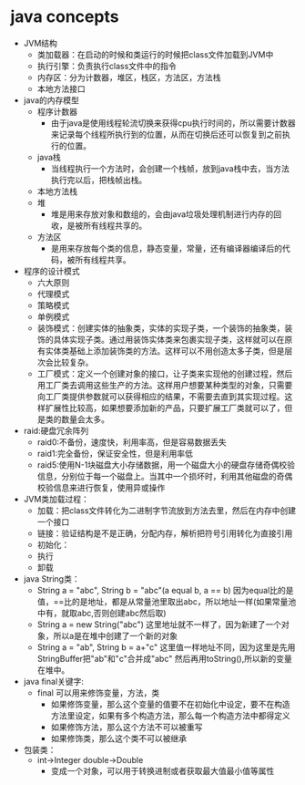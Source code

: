 java concepts
===
* JVM结构
  * 类加载器：在启动的时候和类运行的时候把class文件加载到JVM中
  * 执行引擎：负责执行class文件中的指令
  * 内存区：分为计数器，堆区，栈区，方法区，方法栈
  * 本地方法接口
* java的内存模型
  * 程序计数器
    * 由于java是使用线程轮流切换来获得cpu执行时间的，所以需要计数器来记录每个线程所执行到的位置，从而在切换后还可以恢复到之前执行的位置。
  * java栈
    * 当线程执行一个方法时，会创建一个栈帧，放到java栈中去，当方法执行完以后，把栈帧出栈。
  * 本地方法栈
  * 堆
    * 堆是用来存放对象和数组的，会由java垃圾处理机制进行内存的回收，是被所有线程共享的。
  * 方法区
    * 是用来存放每个类的信息，静态变量，常量，还有编译器编译后的代码，被所有线程共享。
* 程序的设计模式
  * 六大原则
  * 代理模式
  * 策略模式
  * 单例模式
  * 装饰模式：创建实体的抽象类，实体的实现子类，一个装饰的抽象类，装饰的具体实现子类。通过用装饰实体类来包裹实现子类，这样就可以在原有实体类基础上添加装饰类的方法。这样可以不用创造太多子类，但是层次会比较复杂。
  * 工厂模式：定义一个创建对象的接口，让子类来实现他的创建过程，然后用工厂类去调用这些生产的方法。这样用户想要某种类型的对象，只需要向工厂类提供参数就可以获得相应的结果，不需要去直到其实现过程。这样扩展性比较高，如果想要添加新的产品，只要扩展工厂类就可以了，但是类的数量会太多。
* raid:硬盘冗余阵列
  * raid0:不备份，速度快，利用率高，但是容易数据丢失
  * raid1:完全备份，保证安全性，但是利用率低
  * raid5:使用N-1块磁盘大小存储数据，用一个磁盘大小的硬盘存储奇偶校验信息，分别位于每一个磁盘上。当其中一个损坏时，利用其他磁盘的奇偶校验信息来进行恢复，使用异或操作
* JVM类加载过程：
  * 加载：把class文件转化为二进制字节流放到方法去里，然后在内存中创建一个接口
  * 链接：验证结构是不是正确，分配内存，解析把符号引用转化为直接引用
  * 初始化：
  * 执行
  * 卸载
* java String类：
  * String a = "abc", String b = "abc"(a equal b, a == b) 因为equal比的是值，==比的是地址，都是从常量池里取出abc，所以地址一样(如果常量池中有，就取abc,否则创建abc然后取)
  * String a = new String("abc") 这里地址就不一样了，因为新建了一个对象，所以a是在堆中创建了一个新的对象
  * String a = "ab", String b = a+"c" 这里值一样地址不同，因为这里是先用StringBuffer把"ab"和"c"合并成"abc" 然后再用toString(),所以新的变量在堆中。
* java final关键字:
  * final 可以用来修饰变量，方法，类
    * 如果修饰变量，那么这个变量的值要不在初始化中设定，要不在构造方法里设定，如果有多个构造方法，那么每一个构造方法中都得定义
    * 如果修饰方法，那么这个方法不可以被重写
    * 如果修饰类，那么这个类不可以被继承
* 包装类：
  * int->Integer double->Double
    * 变成一个对象，可以用于转换进制或者获取最大值最小值等属性

